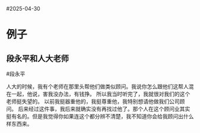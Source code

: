 #2025-04-30



# 例子

## 段永平和人大老师

#段永平

人大的时候，我有个老师在那里头帮他们做类似顾问。我说你怎么跟他们这帮人混在一起，他说，害我没办法，有钱挣。
所以我当时听完了，我就很对我们的这个老师挺失望的。
以前我挺器重他的，我挺尊重他，我特别想请他做我们公司顾问。
后来经过这件事，我后来就确实没有再找过他了。那个人在这个顾问业其实挺有名的。但是我觉得你如果连这个都分辨不清楚，我不知道你会给我顾问出什么样东西来。